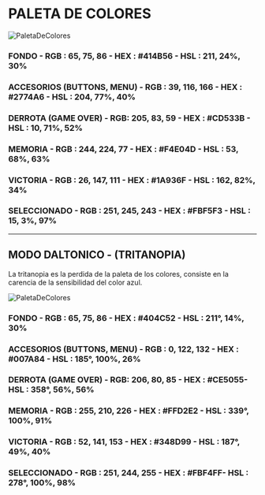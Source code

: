 # PALETA DE COLORES

![PaletaDeColores](https://raw.githubusercontent.com/TinfoilBat/php-says/production/static/assets/paletaColores.png)

### FONDO - RGB : 65, 75, 86 - HEX : #414B56 - HSL : 211, 24%, 30%

### ACCESORIOS (BUTTONS, MENU) - RGB : 39, 116, 166 - HEX : #2774A6 - HSL : 204, 77%, 40%

### DERROTA (GAME OVER) - RGB: 205, 83, 59 - HEX : #CD533B - HSL : 10, 71%, 52%

### MEMORIA - RGB : 244, 224, 77 - HEX : #F4E04D - HSL : 53, 68%, 63%

### VICTORIA - RGB : 26, 147, 111 - HEX : #1A936F - HSL : 162, 82%, 34%

### SELECCIONADO - RGB : 251, 245, 243 - HEX : #FBF5F3 - HSL : 15, 3%, 97%

---

## MODO DALTONICO - (TRITANOPIA)

La tritanopia es la perdida de la paleta de los colores, consiste en la carencia de la sensibilidad del color azul.

![PaletaDeColores](https://raw.githubusercontent.com/TinfoilBat/php-says/production/static/assets/daltonismo.png)
### FONDO - RGB : 65, 75, 86 - HEX : #404C52  - HSL : 211°, 14%, 30%

### ACCESORIOS (BUTTONS, MENU) - RGB : 0, 122, 132 - HEX : #007A84 - HSL : 185°, 100%, 26%

### DERROTA (GAME OVER) - RGB: 206, 80, 85 - HEX : #CE5055- HSL : 358°, 56%, 56%

### MEMORIA - RGB : 255, 210, 226 - HEX : #FFD2E2 - HSL : 339°, 100%, 91%

### VICTORIA - RGB : 52, 141, 153 - HEX : #348D99 - HSL : 187°, 49%, 40%

### SELECCIONADO - RGB : 251, 244, 255 - HEX : #FBF4FF- HSL : 278°, 100%, 98%

